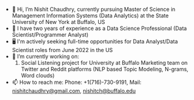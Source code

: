 - 👋 Hi, I’m Nishit Chaudhry, currently pursuing Master of Science in Management Information Systems (Data Analytics) at the State University of New York at Buffalo, US
- 👀 I have two years of experience as a Data Science Professional (Data Scientist/Programmer Analyst)
- 🖥 I'm actively seeking full-time opportunities for Data Analyst/Data Scientist roles from June 2022 in the US
- 🌱 I’m currently working on:
    1. Social Listening project for University at Buffalo Marketing team on Twitter and Reddit platforms (NLP based Topic Modeling, N-grams, Word clouds)
- 📫 How to reach me: Phone: +1(716)-730-9191, Mail: nishitchaudhry@gmail.com, nishitch@buffalo.edu

<!---
nishitchaudhry/nishitchaudhry is a ✨ special ✨ repository because its `README.md` (this file) appears on your GitHub profile.
You can click the Preview link to take a look at your changes.
--->
